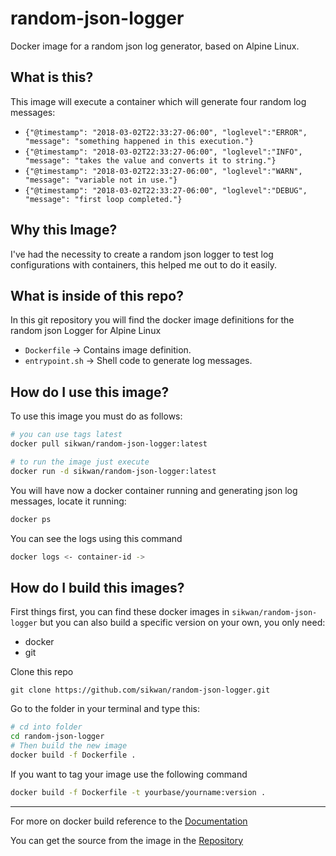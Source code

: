 # random-json-logger

Docker image for a random json log generator, based on Alpine Linux.

## What is this?

This image will execute a container which will generate four random log messages:

* `{"@timestamp": "2018-03-02T22:33:27-06:00", "loglevel":"ERROR", "message": "something happened in this execution."}`
* `{"@timestamp": "2018-03-02T22:33:27-06:00", "loglevel":"INFO", "message": "takes the value and converts it to string."}`
* `{"@timestamp": "2018-03-02T22:33:27-06:00", "loglevel":"WARN", "message": "variable not in use."}`
* `{"@timestamp": "2018-03-02T22:33:27-06:00", "loglevel":"DEBUG", "message": "first loop completed."}`

## Why this Image?

I've had the necessity to create a random json logger to test log configurations with containers, this helped me out to do it easily.

## What is inside of this repo?

In this git repository you will find the docker image definitions for the random json Logger for Alpine Linux

* `Dockerfile` -> Contains image definition.
* `entrypoint.sh` -> Shell code to generate log messages.

## How do I use this image?

To use this image you must do as follows:

```bash
# you can use tags latest
docker pull sikwan/random-json-logger:latest

# to run the image just execute
docker run -d sikwan/random-json-logger:latest
```

You will have now a docker container running and generating json log messages, locate it running:

```bash
docker ps
```

You can see the logs using this command

```bash
docker logs <- container-id ->
```

## How do I build this images?

First things first, you can find these docker images in `sikwan/random-json-logger`
but you can also build a specific version on your own, you only need:

* docker
* git

Clone this repo

`git clone https://github.com/sikwan/random-json-logger.git`

Go to the folder in your terminal and type this:

```bash
# cd into folder
cd random-json-logger
# Then build the new image
docker build -f Dockerfile .
```

If you want to tag your image use the following command

```bash
docker build -f Dockerfile -t yourbase/yourname:version .
```

---
For more on docker build reference to the [Documentation](https://docs.docker.com/engine/reference/commandline/build/)

You can get the source from the image in the [Repository](https://github.com/sikwan/random-json-logger)
